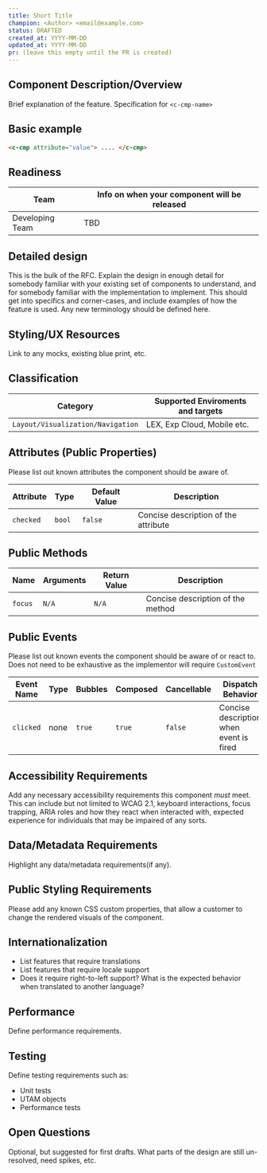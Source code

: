 ```yaml
---
title: Short Title
champion: <Author> <email@example.com>
status: DRAFTED
created_at: YYYY-MM-DD
updated_at: YYYY-MM-DD
pr: (leave this empty until the PR is created)
---
```


## Component Description/Overview

Brief explanation of the feature. Specification for `<c-cmp-name>`

## Basic example

```html
<c-cmp attribute="value"> .... </c-cmp>
```

## Readiness

| Team            | Info on when your component will be released |
| --------------- | -------------------------------------------- |
| Developing Team | TBD                                          |

## Detailed design

This is the bulk of the RFC. Explain the design in enough detail for somebody
familiar with your existing set of components to understand, and for somebody familiar with the
implementation to implement. This should get into specifics and corner-cases,
and include examples of how the feature is used. Any new terminology should be
defined here.

## Styling/UX Resources

Link to any mocks, existing blue print, etc.

## Classification

| Category                          | Supported Enviroments and targets |
| --------------------------------- | --------------------------------- |
| `Layout/Visualization/Navigation` | LEX, Exp Cloud, Mobile etc.       |

## Attributes (Public Properties)

Please list out known attributes the component should be aware of.

| Attribute | Type   | Default Value | Description                          |
| --------- | ------ | ------------- | ------------------------------------ |
| `checked` | `bool` | `false`       | Concise description of the attribute |

## Public Methods

| Name    | Arguments | Return Value | Description                       |
| ------- | --------- | ------------ | --------------------------------- |
| `focus` | `N/A`     | `N/A`        | Concise description of the method |

## Public Events

Please list out known events the component should be aware of or react to. Does not need to be exhaustive as the implementor will require `CustomEvent`

| Event Name | Type | Bubbles | Composed | Cancellable | Dispatch Behavior                       |
| ---------- | ---- | ------- | -------- | ----------- | --------------------------------------- |
| `clicked`  | none | `true`  | `true`   | `false`     | Concise description when event is fired |

## Accessibility Requirements

Add any necessary accessibility requirements this component _must_ meet. This can include but not limited to WCAG 2.1, keyboard interactions, focus trapping, ARIA roles and how they react when interacted with, expected experience for individuals that may be impaired of any sorts.

## Data/Metadata Requirements

Highlight any data/metadata requirements(if any).

## Public Styling Requirements

Please add any known CSS custom properties, that allow a customer to change the rendered visuals of the component.

## Internationalization

- List features that require translations
- List features that require locale support
- Does it require right-to-left support? What is the expected behavior when translated to another language?

## Performance

Define performance requirements.

## Testing

Define testing requirements such as:

- Unit tests
- UTAM objects
- Performance tests

## Open Questions

Optional, but suggested for first drafts. What parts of the design are still un-resolved, need spikes, etc.
